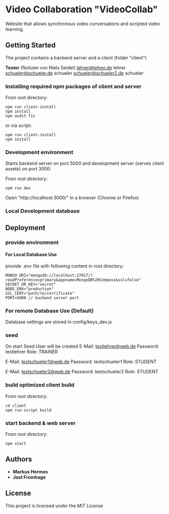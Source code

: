 # Video Collaboration "VideoCollab"

Website that allows synchronous video conversations and scripted video learning.

## Getting Started

The project contains a backend server and a client (folder "client")

**Tester**
(Notizen von Niels Seidel)
lehrer@lehrer.de   lehrer
schueler@schueler.de schueler
schueler@schueler2.de schueler

### Installing required npm packages of client and server

From root directory:

```
npm run client-install
npm install
npm audit fic

```

or via script:

```
npm run client-install
npm install
```

### Development environment

Starts backend server on port 5000 and development server (serves client assets) on port 3000:

From root directory:

```
npm run dev
```

Open "http://localhost:3000/" in a browser (Chrome or Firefox)

### Local Development database




## Deployment

### provide environment

#### For Local Database Use
provide .env file with following content in root directory:

```
MONGO_URI="mongodb://localhost:27017/?readPreference=primary&appname=MongoDB%20Compass&ssl=false"
SECRET_OR_KEY="secret"
NODE_ENV="production"
SSL_CERT="path/to/certificate"
PORT=5000 // backend server port

```

### For remote Database Use (Default)
Database settings are stored in config/keys_dev.js

### seed
On start Seed User will be created
E-Mail: testlehrer@web.de
Password: testlehrer
Role: TRAINER

E-Mail: testschueler1@web.de
Password: testschueler1
Role: STUDENT

E-Mail: testschueler2@web.de
Password: testschueler2
Role: STUDENT

### build optimized client build

From root directory:

```
cd client
npm run-script build
```

### start backend & web server

From root directory:

```
npm start
```

## Authors

- **Markus Hermes**
- **Jost Fromhage**

## License

This project is licensed under the MIT License

